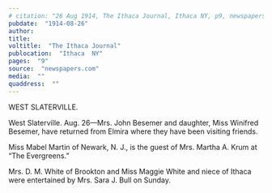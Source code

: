 ```yaml
---
# citation: "26 Aug 1914, The Ithaca Journal, Ithaca NY, p9, newspapers.com."
pubdate:  "1914-08-26"
author: 
title: 
voltitle:  "The Ithaca Journal"
publocation:  "Ithaca  NY"
pages:  "9"
source:  "newspapers.com"
media:  ""
quaddress:  ""
---
```

WEST SLATERVILLE. 

West Slaterville. Aug. 26—Mrs. John Besemer and daughter, Miss Winifred Besemer, have returned from Elmira where they have been visiting friends. 

Miss Mabel Martin of Newark, N. J., is the guest of Mrs. Martha A. Krum at “The Evergreens.” 

Mrs. D. M. White of Brookton and Miss Maggie White and niece of Ithaca were entertained by Mrs. Sara J. Bull on Sunday.

